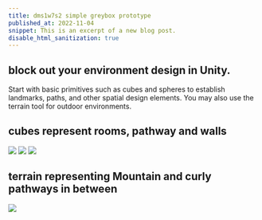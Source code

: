 ```yaml
---
title: dms1w7s2 simple greybox prototype
published_at: 2022-11-04
snippet: This is an excerpt of a new blog post.
disable_html_sanitization: true
---
```


## block out your environment design in Unity.

Start with basic primitives such as cubes and spheres to establish landmarks, paths, and other spatial design elements. You may also use the terrain tool for outdoor environments.

## cubes represent rooms, pathway and walls

![ ](w7/4.png)
![ ](w7/5.png)
![ ](w7/6.png)

## terrain representing Mountain and curly pathways in between

![ ](w7/7.png)
